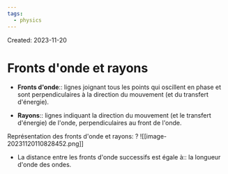 ```yaml
---
tags:
  - physics
---
```

Created: 2023-11-20

# Fronts d'onde et rayons
- **Fronts d'onde**:: lignes joignant tous les points qui oscillent en phase et sont perpendiculaires à la direction du mouvement (et du transfert d'énergie).
<!--SR:!2023-11-23,1,190-->
- **Rayons**:: lignes indiquant la direction du mouvement (et le transfert d'énergie) de l'onde, perpendiculaires au front de l'onde.
<!--SR:!2023-11-23,2,224-->

Représentation des fronts d'onde et rayons:
?
![[image-20231120110828452.png]]
<!--SR:!2023-11-23,2,228-->

- La distance entre les fronts d'onde successifs est égale à:: la longueur d'onde des ondes.
<!--SR:!2023-11-24,2,208-->

